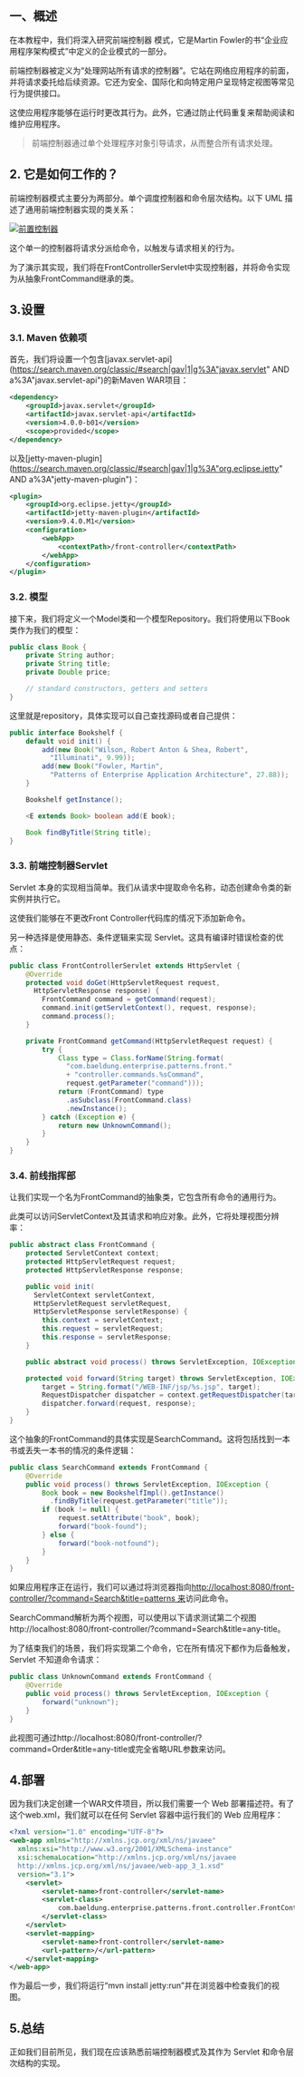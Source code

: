 ## 一、概述

在本教程中，我们将深入研究前端控制器 模式，它是Martin Fowler的书“企业应用程序架构模式”中定义的企业模式的一部分。

前端控制器被定义为“处理网站所有请求的控制器”。它站在网络应用程序的前面，并将请求委托给后续资源。它还为安全、国际化和向特定用户呈现特定视图等常见行为提供接口。

这使应用程序能够在运行时更改其行为。此外，它通过防止代码重复来帮助阅读和维护应用程序。

>   前端控制器通过单个处理程序对象引导请求，从而整合所有请求处理。

## 2. 它是如何工作的？

前端控制器模式主要分为两部分。单个调度控制器和命令层次结构。以下 UML 描述了通用前端控制器实现的类关系：

[![前置控制器](https://www.baeldung.com/wp-content/uploads/2016/09/front-controller.png)](https://www.baeldung.com/wp-content/uploads/2016/09/front-controller.png)

这个单一的控制器将请求分派给命令，以触发与请求相关的行为。

为了演示其实现，我们将在FrontControllerServlet中实现控制器，并将命令实现为从抽象FrontCommand继承的类。

## 3.设置

### 3.1. Maven 依赖项

首先，我们将设置一个包含[javax.servlet-api](https://search.maven.org/classic/#search|gav|1|g%3A"javax.servlet" AND a%3A"javax.servlet-api")的新Maven WAR项目：

```xml
<dependency>
    <groupId>javax.servlet</groupId>
    <artifactId>javax.servlet-api</artifactId>
    <version>4.0.0-b01</version>
    <scope>provided</scope>
</dependency>

```

以及[jetty-maven-plugin](https://search.maven.org/classic/#search|gav|1|g%3A"org.eclipse.jetty" AND a%3A"jetty-maven-plugin")：

```xml
<plugin>
    <groupId>org.eclipse.jetty</groupId>
    <artifactId>jetty-maven-plugin</artifactId>
    <version>9.4.0.M1</version>
    <configuration>
        <webApp>
            <contextPath>/front-controller</contextPath>
        </webApp>
    </configuration>
</plugin>
```

### 3.2. 模型

接下来，我们将定义一个Model类和一个模型Repository。我们将使用以下Book类作为我们的模型：

```java
public class Book {
    private String author;
    private String title;
    private Double price;

    // standard constructors, getters and setters
}
```

这里就是repository，具体实现可以自己查找源码或者自己提供：

```java
public interface Bookshelf {
    default void init() {
        add(new Book("Wilson, Robert Anton & Shea, Robert", 
          "Illuminati", 9.99));
        add(new Book("Fowler, Martin", 
          "Patterns of Enterprise Application Architecture", 27.88));
    }

    Bookshelf getInstance();

    <E extends Book> boolean add(E book);

    Book findByTitle(String title);
}
```

### 3.3. 前端控制器Servlet

Servlet 本身的实现相当简单。我们从请求中提取命令名称，动态创建命令类的新实例并执行它。

这使我们能够在不更改Front Controller代码库的情况下添加新命令。

另一种选择是使用静态、条件逻辑来实现 Servlet。这具有编译时错误检查的优点：

```java
public class FrontControllerServlet extends HttpServlet {
    @Override
    protected void doGet(HttpServletRequest request, 
      HttpServletResponse response) {
        FrontCommand command = getCommand(request);
        command.init(getServletContext(), request, response);
        command.process();
    }

    private FrontCommand getCommand(HttpServletRequest request) {
        try {
            Class type = Class.forName(String.format(
              "com.baeldung.enterprise.patterns.front." 
              + "controller.commands.%sCommand",
              request.getParameter("command")));
            return (FrontCommand) type
              .asSubclass(FrontCommand.class)
              .newInstance();
        } catch (Exception e) {
            return new UnknownCommand();
        }
    }
}
```

### 3.4. 前线指挥部

让我们实现一个名为FrontCommand的抽象类，它包含所有命令的通用行为。

此类可以访问ServletContext及其请求和响应对象。此外，它将处理视图分辨率：

```java
public abstract class FrontCommand {
    protected ServletContext context;
    protected HttpServletRequest request;
    protected HttpServletResponse response;

    public void init(
      ServletContext servletContext,
      HttpServletRequest servletRequest,
      HttpServletResponse servletResponse) {
        this.context = servletContext;
        this.request = servletRequest;
        this.response = servletResponse;
    }

    public abstract void process() throws ServletException, IOException;

    protected void forward(String target) throws ServletException, IOException {
        target = String.format("/WEB-INF/jsp/%s.jsp", target);
        RequestDispatcher dispatcher = context.getRequestDispatcher(target);
        dispatcher.forward(request, response);
    }
}
```

这个抽象的FrontCommand的具体实现是SearchCommand。这将包括找到一本书或丢失一本书的情况的条件逻辑：

```java
public class SearchCommand extends FrontCommand {
    @Override
    public void process() throws ServletException, IOException {
        Book book = new BookshelfImpl().getInstance()
          .findByTitle(request.getParameter("title"));
        if (book != null) {
            request.setAttribute("book", book);
            forward("book-found");
        } else {
            forward("book-notfound");
        }
    }
}
```

如果应用程序正在运行，我们可以通过将浏览器指向[http://localhost:8080/front-controller/?command=Search&title=patterns 来](http://localhost:8080/front-controller/?command=Search&title=patterns)访问此命令。

SearchCommand解析为两个视图，可以使用以下请求测试第二个视图http://localhost:8080/front-controller/?command=Search&title=any-title。

为了结束我们的场景，我们将实现第二个命令，它在所有情况下都作为后备触发，Servlet 不知道命令请求：

```java
public class UnknownCommand extends FrontCommand {
    @Override
    public void process() throws ServletException, IOException {
        forward("unknown");
    }
}
```

此视图可通过http://localhost:8080/front-controller/?command=Order&title=any-title或完全省略URL参数来访问。

## 4.部署

因为我们决定创建一个WAR文件项目，所以我们需要一个 Web 部署描述符。有了这个web.xml，我们就可以在任何 Servlet 容器中运行我们的 Web 应用程序：

```xml
<?xml version="1.0" encoding="UTF-8"?>
<web-app xmlns="http://xmlns.jcp.org/xml/ns/javaee"
  xmlns:xsi="http://www.w3.org/2001/XMLSchema-instance"
  xsi:schemaLocation="http://xmlns.jcp.org/xml/ns/javaee
  http://xmlns.jcp.org/xml/ns/javaee/web-app_3_1.xsd"
  version="3.1">
    <servlet>
        <servlet-name>front-controller</servlet-name>
        <servlet-class>
            com.baeldung.enterprise.patterns.front.controller.FrontControllerServlet
        </servlet-class>
    </servlet>
    <servlet-mapping>
        <servlet-name>front-controller</servlet-name>
        <url-pattern>/</url-pattern>
    </servlet-mapping>
</web-app>
```

作为最后一步，我们将运行“mvn install jetty:run”并在浏览器中检查我们的视图。

## 5.总结

正如我们目前所见，我们现在应该熟悉前端控制器模式及其作为 Servlet 和命令层次结构的实现。